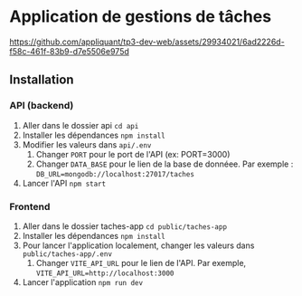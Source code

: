 # Application de gestions de tâches

https://github.com/appliquant/tp3-dev-web/assets/29934021/6ad2226d-f58c-461f-83b9-d7e5506e975d

## Installation

### API (backend)

1. Aller dans le dossier api `cd api`
2. Installer les dépendances `npm install`
3. Modifier les valeurs dans `api/.env`
   1. Changer `PORT` pour le port de l'API (ex: PORT=3000)
   2. Changer `DATA_BASE` pour le lien de la base de donnéee. Par exemple : `DB_URL=mongodb://localhost:27017/taches`
4. Lancer l'API `npm start`

### Frontend

1. Aller dans le dossier taches-app `cd public/taches-app`
2. Installer les dépendances `npm install`
3. Pour lancer l'application localement, changer les valeurs dans `public/taches-app/.env`
   1. Changer `VITE_API_URL` pour le lien de l'API. Par exemple, `VITE_API_URL=http://localhost:3000`
4. Lancer l'application `npm run dev`
